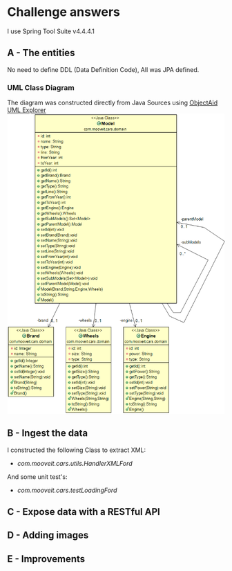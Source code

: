 # Challenge answers
I use Spring Tool Suite v4.4.4.1

## A - The entities
No need to define DDL (Data Definition Code), All was JPA defined.
### UML Class Diagram
The diagram was constructed directly from Java Sources using <a href="www.objectaid.com" target="_blank">ObjectAid UML Explorer</a>
![UML Class Diagram](cars/Diagram.png)

## B - Ingest the data

I constructed the following Class to extract XML:
* *com.mooveit.cars.utils.HandlerXMLFord*

And some unit test's:
* *com.mooveit.cars.testLoadingFord*

## C - Expose data with a RESTful API

## D - Adding images

## E - Improvements